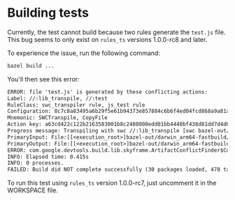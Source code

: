 # Building tests

Currently, the test cannot build because two rules generate the `test.js` file. This bug seems to only exist on `rules_ts` versions 1.0.0-rc8 and later.

To experience the issue, run the following command:

```sh
bazel build ...
```

You'll then see this error:

```txt
ERROR: file 'test.js' is generated by these conflicting actions:
Label: //:lib_transpile, //:test
RuleClass: swc_transpiler rule, js_test rule
Configuration: 8c7c8a83495a6b29f5e61b94373e857884c6b6f4ed04fcd868a9a81a5d062e34, 222396ca991008122b08cb633987f96b0458f6baaffef89066aa1b9535cd8cb9
Mnemonic: SWCTranspile, CopyFile
Action key: a63cd422c122b2163583001b8c2480800edd01bb4440bf438d81dd7d4d6d58af, fb400ad9a47e0d5d16818ece44b8e73612ccea044664fd86caee7348e07df5fe
Progress message: Transpiling with swc //:lib_transpile [swc bazel-out/darwin_arm64-fastbuild/bin/test.ts], Copying file test.js
PrimaryInput: File:[[<execution_root>]bazel-out/darwin_arm64-fastbuild/bin]test.ts, File:[/repo/bazel-ts-update[source]]test.js
PrimaryOutput: File:[[<execution_root>]bazel-out/darwin_arm64-fastbuild/bin]test.js
ERROR: com.google.devtools.build.lib.skyframe.ArtifactConflictFinder$ConflictException: com.google.devtools.build.lib.actions.MutableActionGraph$ActionConflictException: for test.js, previous action: action 'Copying file test.js', attempted action: action 'Transpiling with swc //:lib_transpile [swc bazel-out/darwin_arm64-fastbuild/bin/test.ts]'
INFO: Elapsed time: 0.415s
INFO: 0 processes.
FAILED: Build did NOT complete successfully (30 packages loaded, 478 targets configured)
```

To run this test using `rules_ts` version 1.0.0-rc7, just uncomment it in the WORKSPACE file.
